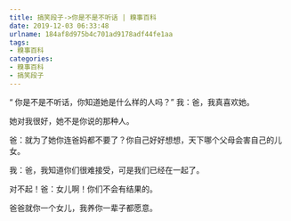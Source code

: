 ```yaml
---
title: 搞笑段子->你是不是不听话 | 糗事百科
date: 2019-12-03 06:33:48
urlname: 184af8d975b4c701ad9178adf44fe1aa
tags: 
- 糗事百科
categories:
- 糗事百科
- 搞笑段子
---
```

“ 你是不是不听话，你知道她是什么样的人吗？” 我：爸，我真喜欢她。

她对我很好，她不是你说的那种人。

爸：就为了她你连爸妈都不要了？你自己好好想想，天下哪个父母会害自己的儿女。

我：爸，我知道你们很难接受，可是我们已经在一起了。

对不起！爸：女儿啊！你们不会有结果的。

爸爸就你一个女儿，我养你一辈子都愿意。


